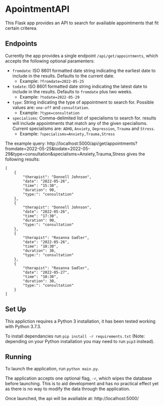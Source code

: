 # ApointmentAPI

This Flask app provides an API to search for availiable appointments that fit certain criterea.

## Endpoints

Currently the app provides a single endpoint `/api/get/appointments`,
which accepts the following optional paramenters:
- `fromdate`: ISO 8601 formatted date string indicating the earliest date to include in the results. Defaults to the current date.  
    - Example: `?fromdate=2022-05-25`
- `todate`: ISO 8601 formatted date string indicating the latest date to include in the results. Defaults to `fromdate` plus two weeks.
    - Example: `?todate=2022-05-29`
- `type`: String indicating the type of appointment to search for. Possible values are: `one-off` and `consultation`.
    - Example: `?type=consultation`
- `specialisms`: Comma-delimited list of specialisms to search for. results will include appointments that match any of the given specialisms. Current specialisms are: `ADHD`, `Anxiety`, `Depression`, `Trauma` and `Stress`.
    - Example: `?specialisms=Anxiety,Trauma,Stress`

The example query: http://localhost:5000/api/get/appointments?fromdate=2022-05-25&todate=2022-05-29&type=consultation&specialisms=Anxiety,Trauma,Stress gives the following results:
```
[
    {
        "therapist": "Donnell Johnson", 
        "date": "2022-05-26", 
        "time": "15:30",
        "duration": 90,
        "type:": "consultation"
    },
    {
        "therapist": "Donnell Johnson",
        "date": "2022-05-26",
        "time": "17:30",
        "duration": 90,
        "type:": "consultation"
    },
    {
        "therapist": "Rosanna Sadler",
        "date": "2022-05-26",
        "time": "10:30",
        "duration": 30,
        "type:": "consultation"
    },
    {
        "therapist": "Rosanna Sadler",
        "date": "2022-05-27",
        "time": "10:30",
        "duration": 30,
        "type:": "consultation"
    }
]
```

## Set Up

This appliction requires a Python 3 installation, it has been tested working with Python 3.7.3.

To install dependancies run `pip install -r requirements.txt` (Note: depending on your Python installation you may need to run `pip3` instead).

## Running

To launch the application, run `python main.py`.

The application accepts one optional flag, `-r`, which wipes the database before launching. This is to aid development and has no practical effect yet as there is no way to modify the data through the application.

Once launched, the api will be availiable at: http://localhost:5000/